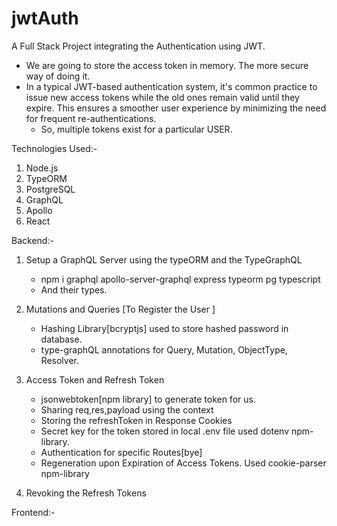 # jwtAuth

A Full Stack Project integrating the Authentication using JWT.

- We are going to store the access token in memory. The more secure way of doing it.
- In a typical JWT-based authentication system, it's common practice to issue new access tokens while the old ones remain valid until they expire. This ensures a smoother user experience by minimizing the need for frequent re-authentications.
  - So, multiple tokens exist for a particular USER.

Technologies Used:-

1. Node.js
2. TypeORM
3. PostgreSQL
4. GraphQL
5. Apollo
6. React

Backend:-

1. Setup a GraphQL Server using the typeORM and the TypeGraphQL

   - npm i graphql apollo-server-graphql express typeorm pg typescript
   - And their types.

2. Mutations and Queries [To Register the User ]

   - Hashing Library[bcryptjs] used to store hashed password in database.
   - type-graphQL annotations for Query, Mutation, ObjectType, Resolver.

3. Access Token and Refresh Token

   - jsonwebtoken[npm library] to generate token for us.
   - Sharing req,res,payload using the context
   - Storing the refreshToken in Response Cookies
   - Secret key for the token stored in local .env file used dotenv npm-library.
   - Authentication for specific Routes[bye]
   - Regeneration upon Expiration of Access Tokens. Used cookie-parser npm-library

4. Revoking the Refresh Tokens

Frontend:-

